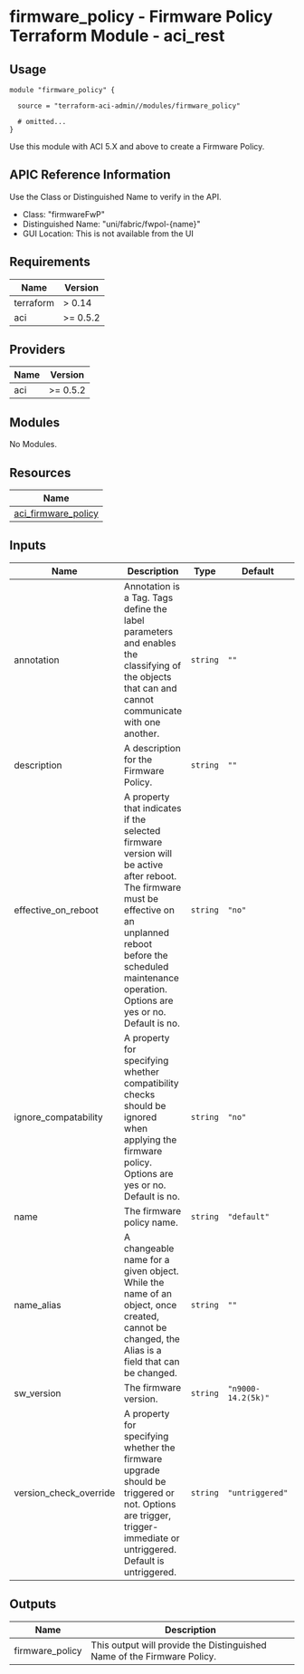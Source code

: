 # firmware_policy - Firmware Policy Terraform Module - aci_rest

## Usage

```hcl
module "firmware_policy" {

  source = "terraform-aci-admin//modules/firmware_policy"

  # omitted...
}
```

Use this module with ACI 5.X and above to create a Firmware Policy.

## APIC Reference Information

Use the Class or Distinguished Name to verify in the API.

* Class: "firmwareFwP"
* Distinguished Name: "uni/fabric/fwpol-{name}"
* GUI Location: This is not available from the UI

<!-- BEGINNING OF PRE-COMMIT-TERRAFORM DOCS HOOK -->
## Requirements

| Name | Version |
|------|---------|
| terraform | > 0.14 |
| aci | >= 0.5.2 |

## Providers

| Name | Version |
|------|---------|
| aci | >= 0.5.2 |

## Modules

No Modules.

## Resources

| Name |
|------|
| [aci_firmware_policy](https://registry.terraform.io/providers/ciscodevnet/aci/0.5.2/docs/resources/firmware_policy) |

## Inputs

| Name | Description | Type | Default | Required |
|------|-------------|------|---------|:--------:|
| annotation | Annotation is a Tag.  Tags define the label parameters and enables the classifying of the objects that can and cannot communicate with one another. | `string` | `""` | no |
| description | A description for the Firmware Policy. | `string` | `""` | no |
| effective\_on\_reboot | A property that indicates if the selected firmware version will be active after reboot. The firmware must be effective on an unplanned reboot before the scheduled maintenance operation.  Options are yes or no.  Default is no. | `string` | `"no"` | no |
| ignore\_compatability | A property for specifying whether compatibility checks should be ignored when applying the firmware policy.  Options are yes or no.  Default is no. | `string` | `"no"` | no |
| name | The firmware policy name. | `string` | `"default"` | no |
| name\_alias | A changeable name for a given object. While the name of an object, once created, cannot be changed, the Alias is a field that can be changed. | `string` | `""` | no |
| sw\_version | The firmware version. | `string` | `"n9000-14.2(5k)"` | no |
| version\_check\_override | A property for specifying whether the firmware upgrade should be triggered or not.  Options are trigger, trigger-immediate or untriggered.  Default is untriggered. | `string` | `"untriggered"` | no |

## Outputs

| Name | Description |
|------|-------------|
| firmware\_policy | This output will provide the Distinguished Name of the Firmware Policy. |
<!-- END OF PRE-COMMIT-TERRAFORM DOCS HOOK -->
